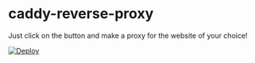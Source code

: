 # caddy-reverse-proxy
Just click on the button and make a proxy for the website of your choice!

[![Deploy](https://www.herokucdn.com/deploy/button.svg)](https://heroku.com/deploy?template=https://github.com/DanyTPG/caddy-reverse-proxy/tree/main)
